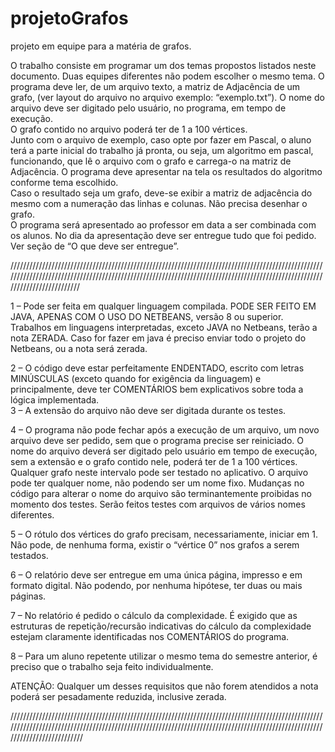 # projetoGrafos
projeto em equipe para a matéria de grafos.

O trabalho consiste em programar um dos temas propostos listados neste documento.  Duas equipes diferentes não podem escolher o mesmo tema. O programa deve ler, de  um arquivo texto, a matriz de Adjacência de um grafo, (ver layout do arquivo no  arquivo exemplo: “exemplo.txt”). O nome do arquivo deve ser digitado pelo usuário, no  programa, em tempo de execução.  
O grafo contido no arquivo poderá ter de 1 a 100 vértices.  
Junto com o arquivo de exemplo, caso opte por fazer em Pascal, o aluno terá a parte  inicial do trabalho já pronta, ou seja, um algoritmo em pascal, funcionando, que lê o  arquivo com o grafo e carrega-o na matriz de Adjacência. O programa deve apresentar  na tela os resultados do algoritmo conforme tema escolhido.  
Caso o resultado seja um grafo, deve-se exibir a matriz de adjacência do mesmo com a  numeração das linhas e colunas. Não precisa desenhar o grafo.  
O programa será apresentado ao professor em data a ser combinada com os alunos. No  dia da apresentação deve ser entregue tudo que foi pedido. Ver seção de “O que deve  ser entregue”. 

////////////////////////////////////////////////////////////////////////////////////////////////////////////////////////////////////////////////////////////////////////////////////////////////////////////////////////////

1 – Pode ser feita em qualquer linguagem compilada. PODE SER FEITO EM JAVA,  APENAS COM O USO DO NETBEANS, versão 8 ou superior. Trabalhos em  linguagens interpretadas, exceto JAVA no Netbeans, terão a nota ZERADA. Caso for  fazer em java é preciso enviar todo o projeto do Netbeans, ou a nota será zerada.  


2 – O código deve estar perfeitamente ENDENTADO, escrito com letras  MINÚSCULAS (exceto quando for exigência da linguagem) e principalmente, deve ter  COMENTÁRIOS bem explicativos sobre toda a lógica implementada.  
3 – A extensão do arquivo não deve ser digitada durante os testes.  


4 – O programa não pode fechar após a execução de um arquivo, um novo arquivo deve  ser pedido, sem que o programa precise ser reiniciado. O nome do arquivo deverá ser  digitado pelo usuário em tempo de execução, sem a extensão e o grafo contido nele,  poderá ter de 1 a 100 vértices. Qualquer grafo neste intervalo pode ser testado no  aplicativo. O arquivo pode ter qualquer nome, não podendo ser um nome fixo. 
Mudanças no código para alterar o nome do arquivo são terminantemente proibidas no  momento dos testes. Serão feitos testes com arquivos de vários nomes diferentes.  


5 – O rótulo dos vértices do grafo precisam, necessariamente, iniciar em 1. Não pode,  de nenhuma forma, existir o “vértice 0” nos grafos a serem testados.  


6 – O relatório deve ser entregue em uma única página, impresso e em formato digital.  Não podendo, por nenhuma hipótese, ter duas ou mais páginas.  


7 – No relatório é pedido o cálculo da complexidade. É exigido que as estruturas de  repetição/recursão indicativas do cálculo da complexidade estejam claramente  identificadas nos COMENTÁRIOS do programa.  


8 – Para um aluno repetente utilizar o mesmo tema do semestre anterior, é preciso que o  trabalho seja feito individualmente.  


ATENÇÃO: Qualquer um desses requisitos que não forem atendidos a nota poderá ser  pesadamente reduzida, inclusive zerada. 

/////////////////////////////////////////////////////////////////////////////////////////////////////////////////////////////////////////////////////////////////////////////////////////////////////////////////////////////


